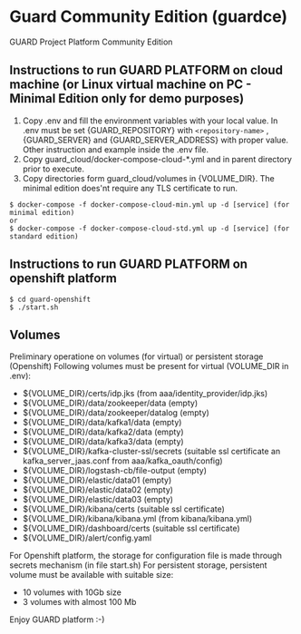 # Guard Community Edition (guardce)
GUARD Project Platform Community Edition 


## Instructions to run GUARD PLATFORM on cloud machine (or Linux virtual machine on PC - Minimal Edition only for demo purposes)

1) Copy .env and fill the environment variables with your local value. In .env must be set {GUARD_REPOSITORY} with `<repository-name>` , {GUARD_SERVER}  and {GUARD_SERVER_ADDRESS} with proper value. Other instruction and example inside the .env file.
2) Copy guard_cloud/docker-compose-cloud-*.yml and in parent directory prior to execute. 
3) Copy directories form guard_cloud/volumes in {VOLUME_DIR}.
The minimal edition does'nt require any TLS certificate to run. 

```console
$ docker-compose -f docker-compose-cloud-min.yml up -d [service] (for minimal edition)
or
$ docker-compose -f docker-compose-cloud-std.yml up -d [service] (for standard edition)

```

## Instructions to run GUARD PLATFORM on openshift platform

```console
$ cd guard-openshift
$ ./start.sh
```


## Volumes

Preliminary operatione on volumes (for virtual) or persistent storage (Openshift)
Following volumes must be present for virtual (VOLUME_DIR in .env):
- ${VOLUME_DIR}/certs/idp.jks (from aaa/identity_provider/idp.jks)
- ${VOLUME_DIR}/data/zookeeper/data (empty)
- ${VOLUME_DIR}/data/zookeeper/datalog (empty)
- ${VOLUME_DIR}/data/kafka1/data (empty)
- ${VOLUME_DIR}/data/kafka2/data (empty)
- ${VOLUME_DIR}/data/kafka3/data (empty)
- ${VOLUME_DIR}/kafka-cluster-ssl/secrets (suitable ssl certificate an kafka_server_jaas.conf from aaa/kafka_oauth/config)
- ${VOLUME_DIR}/logstash-cb/file-output (empty)
- ${VOLUME_DIR}/elastic/data01 (empty)
- ${VOLUME_DIR}/elastic/data02 (empty)
- ${VOLUME_DIR}/elastic/data03 (empty)
- ${VOLUME_DIR}/kibana/certs (suitable ssl certificate)
- ${VOLUME_DIR}/kibana/kibana.yml (from kibana/kibana.yml)
- ${VOLUME_DIR}/dashboard/certs (suitable ssl certificate)
- ${VOLUME_DIR}/alert/config.yaml

For Openshift platform, the storage for configuration file is made through secrets mechanism (in file start.sh)
For persistent storage, persistent volume must be available with suitable size:
- 10 volumes with 10Gb size
- 3 volumes with almost 100 Mb



Enjoy GUARD platform :-)
